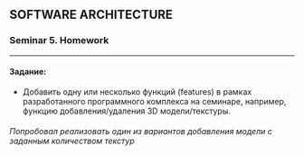 ## SOFTWARE ARCHITECTURE
### Seminar 5. Homework

---
#### Задание:
- Добавить одну или несколько функций (features) в рамках разработанного программного комплекса на семинаре, например, функцию добавления/удаления 3D модели/текстуры.

###### Попробовал реализовать один из вариантов добавления модели с заданным количеством текстур